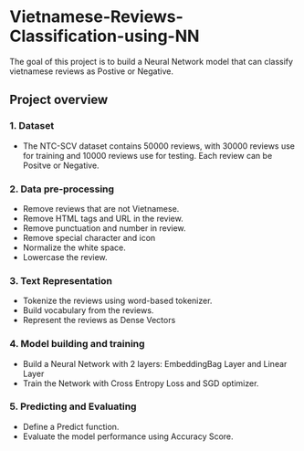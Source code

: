 # Vietnamese-Reviews-Classification-using-NN
The goal of this project is to build a Neural Network model that can classify vietnamese reviews as Postive or Negative.
## Project overview
### 1. Dataset
- The NTC-SCV dataset contains 50000 reviews, with 30000 reviews use for training and 10000 reviews use for testing. Each review can be Positve or Negative.
### 2. Data pre-processing
- Remove reviews that are not Vietnamese.
- Remove HTML tags and URL in the review.
- Remove punctuation and number in review.
- Remove special character and icon
- Normalize the white space.
- Lowercase the review.
### 3. Text Representation
- Tokenize the reviews using word-based tokenizer.
- Build vocabulary from the reviews.
- Represent the reviews as Dense Vectors
### 4. Model building and training
- Build a Neural Network with 2 layers: EmbeddingBag Layer and Linear Layer
- Train the Network with Cross Entropy Loss and SGD optimizer.
### 5. Predicting and Evaluating
- Define a Predict function.
- Evaluate the model performance using Accuracy Score.
